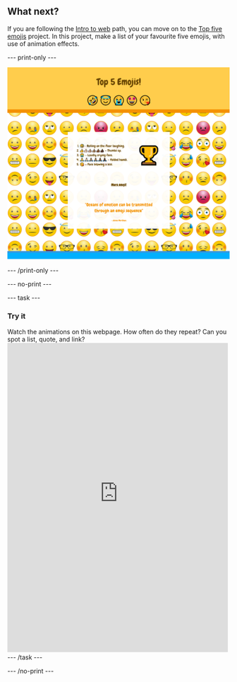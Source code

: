 ## What next?

If you are following the [Intro to web](https://projects.raspberrypi.org/uk-UA/pathways/web-intro) path, you can move on to the [Top five emojis](https://projects.raspberrypi.org/uk-UA/projects/top-5-emoji-list) project. In this project, make a list of your favourite five emojis, with use of animation effects.

--- print-only ---

![The finished top 5 emojis project.](images/emoji-solution.PNG)

--- /print-only ---

--- no-print ---

--- task ---

### Try it
<div style="display: flex; flex-wrap: wrap">
<div style="flex-basis: 175px; flex-grow: 1">  
Watch the animations on this webpage. How often do they repeat? Can you spot a list, quote, and link?

</div>
<div>
<iframe src="https://staging-editor.raspberrypi.org/uk-UA/embed/viewer/top-5-emoji-list" width="500" height="700" frameborder="0" marginwidth="0" marginheight="0" allowfullscreen> </iframe>
</div>
</div>
--- /task ---

--- /no-print ---
